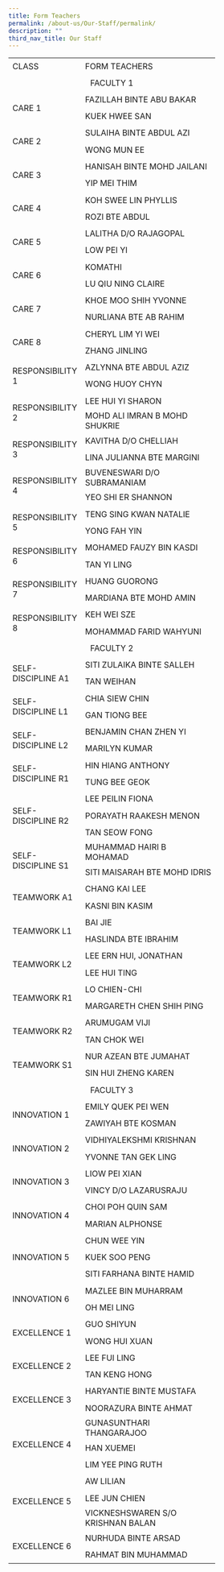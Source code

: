 ```yaml
---
title: Form Teachers
permalink: /about-us/Our-Staff/permalink/
description: ""
third_nav_title: Our Staff
---
```


<table border="0" cellpadding="0" cellspacing="0" width="412" style="border-collapse:
 collapse;width:309pt"><colgroup><col width="123" style="mso-width-source:userset;mso-width-alt:4498;width:92pt"> <col width="289" style="mso-width-source:userset;mso-width-alt:10569;width:217pt"></colgroup><tbody><tr height="33" style="mso-height-source:userset;height:24.95pt"><td height="33" class="xl77" width="123" style="height:24.95pt;width:92pt">CLASS</td><td class="xl77" width="289" style="border-left:none;width:217pt">FORM TEACHERS</td></tr><tr height="33" style="mso-height-source:userset;height:24.95pt"><td colspan="2" height="33" class="xl78" style="border-right:none;
  height:24.95pt"><center>FACULTY 1</td></tr><tr height="20" style="mso-height-source:userset;height:24.95pt"><td rowspan="2" height="66" class="xl81" style="height:49.9pt;border-top:none">CARE 1</td><td class="xl66" style="border-top:none;border-left:none">FAZILLAH BINTE ABU BAKAR</td></tr><tr height="33" style="mso-height-source:userset;height:24.95pt"><td height="33" class="xl67" width="289" style="height:24.95pt;border-top:none;
  border-left:none;width:217pt">KUEK HWEE SAN</td></tr><tr height="33" style="mso-height-source:userset;height:24.95pt"><td rowspan="2" height="66" class="xl81" style="height:49.9pt;border-top:none">CARE 2</td><td class="xl66" style="border-top:none;border-left:none">SULAIHA BINTE ABDUL AZI</td></tr><tr height="33" style="mso-height-source:userset;height:24.95pt"><td height="33" class="xl66" style="height:24.95pt;border-top:none;border-left:
  none">WONG MUN EE</td></tr><tr height="33" style="mso-height-source:userset;height:24.95pt"><td rowspan="2" height="66" class="xl81" style="height:49.9pt;border-top:none">CARE 3</td><td class="xl66" style="border-top:none;border-left:none">HANISAH BINTE MOHD JAILANI</td></tr><tr height="33" style="mso-height-source:userset;height:24.95pt"><td height="33" class="xl66" style="height:24.95pt;border-top:none;border-left:
  none">YIP MEI THIM</td></tr><tr height="33" style="mso-height-source:userset;height:24.95pt"><td rowspan="2" height="66" class="xl81" style="height:49.9pt;border-top:none">CARE 4</td><td class="xl70" width="289" style="border-top:none;border-left:none;width:217pt">KOH SWEE LIN PHYLLIS</td></tr><tr height="33" style="mso-height-source:userset;height:24.95pt"><td height="33" class="xl68" style="height:24.95pt;border-top:none;border-left:
  none">ROZI BTE ABDUL</td></tr><tr height="33" style="mso-height-source:userset;height:24.95pt"><td rowspan="2" height="66" class="xl81" style="height:49.9pt;border-top:none">CARE 5</td><td class="xl66" style="border-top:none;border-left:none">LALITHA D/O RAJAGOPAL</td></tr><tr height="33" style="mso-height-source:userset;height:24.95pt"><td height="33" class="xl66" style="height:24.95pt;border-top:none;border-left:
  none">LOW PEI YI</td></tr><tr height="33" style="mso-height-source:userset;height:24.95pt"><td rowspan="2" height="66" class="xl81" style="height:49.9pt;border-top:none">CARE 6</td><td class="xl66" style="border-top:none;border-left:none">KOMATHI</td></tr><tr height="33" style="mso-height-source:userset;height:24.95pt"><td height="33" class="xl66" style="height:24.95pt;border-top:none;border-left:
  none">LU QIU NING CLAIRE</td></tr><tr height="33" style="mso-height-source:userset;height:24.95pt"><td rowspan="2" height="66" class="xl81" style="height:49.9pt;border-top:none">CARE 7</td><td class="xl67" width="289" style="border-top:none;border-left:none;width:217pt">KHOE MOO SHIH YVONNE</td></tr><tr height="33" style="mso-height-source:userset;height:24.95pt"><td height="33" class="xl69" style="height:24.95pt;border-top:none;border-left:
  none">NURLIANA BTE AB RAHIM</td></tr><tr height="33" style="mso-height-source:userset;height:24.95pt"><td rowspan="2" height="66" class="xl81" style="height:49.9pt;border-top:none">CARE 8</td><td class="xl66" style="border-top:none;border-left:none">CHERYL LIM YI WEI</td></tr><tr height="33" style="mso-height-source:userset;height:24.95pt"><td height="33" class="xl66" style="height:24.95pt;border-top:none;border-left:
  none">ZHANG JINLING</td></tr><tr height="33" style="mso-height-source:userset;height:24.95pt"><td rowspan="2" height="66" class="xl81" style="height:49.9pt;border-top:none">RESPONSIBILITY 1</td><td class="xl66" style="border-top:none;border-left:none">AZLYNNA BTE ABDUL AZIZ</td></tr><tr height="33" style="mso-height-source:userset;height:24.95pt"><td height="33" class="xl67" width="289" style="height:24.95pt;border-top:none;
  border-left:none;width:217pt">WONG HUOY CHYN</td></tr><tr height="33" style="mso-height-source:userset;height:24.95pt"><td rowspan="2" height="66" class="xl81" style="height:49.9pt;border-top:none">RESPONSIBILITY 2</td><td class="xl66" style="border-top:none;border-left:none">LEE HUI YI SHARON</td></tr><tr height="33" style="mso-height-source:userset;height:24.95pt"><td height="33" class="xl66" style="height:24.95pt;border-top:none;border-left:
  none">MOHD ALI IMRAN B MOHD SHUKRIE</td></tr><tr height="33" style="mso-height-source:userset;height:24.95pt"><td rowspan="2" height="66" class="xl81" style="height:49.9pt;border-top:none">RESPONSIBILITY 3</td><td class="xl66" style="border-top:none;border-left:none">KAVITHA D/O CHELLIAH</td></tr><tr height="33" style="mso-height-source:userset;height:24.95pt"><td height="33" class="xl66" style="height:24.95pt;border-top:none;border-left:
  none">LINA JULIANNA BTE MARGINI</td></tr><tr height="33" style="mso-height-source:userset;height:24.95pt"><td rowspan="2" height="66" class="xl81" style="height:49.9pt;border-top:none">RESPONSIBILITY 4</td><td class="xl66" style="border-top:none;border-left:none">BUVENESWARI D/O SUBRAMANIAM</td></tr><tr height="33" style="mso-height-source:userset;height:24.95pt"><td height="33" class="xl68" style="height:24.95pt;border-top:none;border-left:
  none">YEO SHI ER SHANNON</td></tr><tr height="33" style="mso-height-source:userset;height:24.95pt"><td rowspan="2" height="66" class="xl81" style="height:49.9pt;border-top:none">RESPONSIBILITY 5</td><td class="xl69" style="border-top:none;border-left:none">TENG SING KWAN NATALIE</td></tr><tr height="33" style="mso-height-source:userset;height:24.95pt"><td height="33" class="xl66" style="height:24.95pt;border-top:none;border-left:
  none">YONG FAH YIN</td></tr><tr height="33" style="mso-height-source:userset;height:24.95pt"><td rowspan="2" height="66" class="xl81" style="height:49.9pt;border-top:none">RESPONSIBILITY 6</td><td class="xl66" style="border-top:none;border-left:none">MOHAMED FAUZY BIN KASDI</td></tr><tr height="33" style="mso-height-source:userset;height:24.95pt"><td height="33" class="xl66" style="height:24.95pt;border-top:none;border-left:
  none">TAN YI LING</td></tr><tr height="33" style="mso-height-source:userset;height:24.95pt"><td rowspan="2" height="66" class="xl81" style="height:49.9pt;border-top:none">RESPONSIBILITY 7</td><td class="xl66" style="border-top:none;border-left:none">HUANG GUORONG</td></tr><tr height="33" style="mso-height-source:userset;height:24.95pt"><td height="33" class="xl66" style="height:24.95pt;border-top:none;border-left:
  none">MARDIANA BTE MOHD AMIN</td></tr><tr height="33" style="mso-height-source:userset;height:24.95pt"><td rowspan="2" height="66" class="xl81" style="height:49.9pt;border-top:none">RESPONSIBILITY 8</td><td class="xl66" style="border-top:none;border-left:none">KEH WEI SZE</td></tr><tr height="33" style="mso-height-source:userset;height:24.95pt"><td height="33" class="xl66" style="height:24.95pt;border-top:none;border-left:
  none">MOHAMMAD FARID WAHYUNI</td></tr><tr height="33" style="page-break-before:always;mso-height-source:userset;
  height:24.95pt"><td colspan="2" height="33" class="xl80" style="border-right:none;
  height:24.95pt"><center>FACULTY 2</td></tr><tr height="33" style="mso-height-source:userset;height:24.95pt"><td rowspan="2" height="66" class="xl81" style="height:49.9pt;border-top:none">SELF-DISCIPLINE A1</td><td class="xl66" style="border-top:none;border-left:none">SITI ZULAIKA BINTE SALLEH</td></tr><tr height="33" style="mso-height-source:userset;height:24.95pt"><td height="33" class="xl66" style="height:24.95pt;border-top:none;border-left:
  none">TAN WEIHAN</td></tr><tr height="33" style="mso-height-source:userset;height:24.95pt"><td rowspan="2" height="66" class="xl81" style="height:49.9pt;border-top:none">SELF-DISCIPLINE L1</td><td class="xl67" width="289" style="border-top:none;border-left:none;width:217pt">CHIA SIEW CHIN</td></tr><tr height="33" style="mso-height-source:userset;height:24.95pt"><td height="33" class="xl66" style="height:24.95pt;border-top:none;border-left:
  none">GAN TIONG BEE</td></tr><tr height="33" style="mso-height-source:userset;height:24.95pt"><td rowspan="2" height="66" class="xl81" style="height:49.9pt;border-top:none">SELF-DISCIPLINE L2</td><td class="xl66" style="border-top:none;border-left:none">BENJAMIN CHAN ZHEN YI</td></tr><tr height="33" style="mso-height-source:userset;height:24.95pt"><td height="33" class="xl66" style="height:24.95pt;border-top:none;border-left:
  none">MARILYN KUMAR</td></tr><tr height="33" style="mso-height-source:userset;height:24.95pt"><td rowspan="2" height="66" class="xl82" style="border-bottom:.pt solid black;
  height:49.9pt;border-top:none">SELF-DISCIPLINE R1</td><td class="xl66" style="border-top:none;border-left:none">HIN HIANG ANTHONY</td></tr><tr height="33" style="mso-height-source:userset;height:24.95pt"><td height="33" class="xl66" style="height:24.95pt;border-top:none;border-left:
  none">TUNG BEE GEOK</td></tr><tr height="33" style="mso-height-source:userset;height:24.95pt"><td rowspan="3" height="99" class="xl82" style="border-bottom:. solid black;
  height:74.85pt;border-top:none">SELF-DISCIPLINE R2</td><td class="xl66" style="border-top:none;border-left:none">LEE PEILIN FIONA</td></tr><tr height="33" style="mso-height-source:userset;height:24.95pt"><td height="33" class="xl66" style="height:24.95pt;border-top:none;border-left:
  none">PORAYATH RAAKESH MENON</td></tr><tr height="33" style="mso-height-source:userset;height:24.95pt"><td height="33" class="xl66" style="height:24.95pt;border-top:none;border-left:
  none">TAN SEOW FONG</td></tr><tr height="33" style="mso-height-source:userset;height:24.95pt"><td rowspan="2" height="66" class="xl81" style="height:49.9pt;border-top:none">SELF-DISCIPLINE S1</td><td class="xl66" style="border-top:none;border-left:none">MUHAMMAD HAIRI B MOHAMAD</td></tr><tr height="33" style="mso-height-source:userset;height:24.95pt"><td height="33" class="xl66" style="height:24.95pt;border-top:none;border-left:
  none">SITI MAISARAH BTE MOHD IDRIS</td></tr><tr height="33" style="mso-height-source:userset;height:24.95pt"><td rowspan="2" height="66" class="xl81" style="height:49.9pt;border-top:none">TEAMWORK A1</td><td class="xl66" style="border-top:none;border-left:none">CHANG KAI LEE</td></tr><tr height="33" style="mso-height-source:userset;height:24.95pt"><td height="33" class="xl67" width="289" style="height:24.95pt;border-top:none;
  border-left:none;width:217pt">KASNI BIN KASIM</td></tr><tr height="33" style="mso-height-source:userset;height:24.95pt"><td rowspan="2" height="66" class="xl81" style="height:49.9pt;border-top:none">TEAMWORK L1</td><td class="xl66" style="border-top:none;border-left:none">BAI JIE</td></tr><tr height="33" style="mso-height-source:userset;height:24.95pt"><td height="33" class="xl66" style="height:24.95pt;border-top:none;border-left:
  none">HASLINDA BTE IBRAHIM</td></tr><tr height="33" style="mso-height-source:userset;height:24.95pt"><td rowspan="2" height="66" class="xl81" style="height:49.9pt;border-top:none">TEAMWORK L2</td><td class="xl66" style="border-top:none;border-left:none">LEE ERN HUI, JONATHAN</td></tr><tr height="33" style="mso-height-source:userset;height:24.95pt"><td height="33" class="xl66" style="height:24.95pt;border-top:none;border-left:
  none">LEE HUI TING</td></tr><tr height="33" style="mso-height-source:userset;height:24.95pt"><td rowspan="2" height="66" class="xl81" style="height:49.9pt;border-top:none">TEAMWORK R1</td><td class="xl66" style="border-top:none;border-left:none">LO CHIEN-CHI</td></tr><tr height="33" style="mso-height-source:userset;height:24.95pt"><td height="33" class="xl66" style="height:24.95pt;border-top:none;border-left:
  none">MARGARETH CHEN SHIH PING</td></tr><tr height="33" style="mso-height-source:userset;height:24.95pt"><td rowspan="2" height="66" class="xl81" style="height:49.9pt;border-top:none">TEAMWORK R2</td><td class="xl68" style="border-top:none;border-left:none">ARUMUGAM VIJI</td></tr><tr height="33" style="mso-height-source:userset;height:24.95pt"><td height="33" class="xl66" style="height:24.95pt;border-top:none;border-left:
  none">TAN CHOK WEI</td></tr><tr height="33" style="mso-height-source:userset;height:24.95pt"><td rowspan="2" height="66" class="xl81" style="height:49.9pt;border-top:none">TEAMWORK S1</td><td class="xl66" style="border-top:none;border-left:none">NUR AZEAN BTE JUMAHAT</td></tr><tr height="33" style="mso-height-source:userset;height:24.95pt"><td height="33" class="xl69" style="height:24.95pt;border-top:none;border-left:
  none">SIN HUI ZHENG KAREN</td></tr><tr height="33" style="mso-height-source:userset;height:24.95pt"><td colspan="2" height="33" class="xl80" style="border-right:none;
  height:24.95pt"><center>FACULTY 3</td></tr><tr height="33" style="mso-height-source:userset;height:24.95pt"><td rowspan="2" height="66" class="xl81" style="height:49.9pt;border-top:none">INNOVATION 1</td><td class="xl66" style="border-top:none;border-left:none">EMILY QUEK PEI WEN</td></tr><tr height="33" style="mso-height-source:userset;height:24.95pt"><td height="33" class="xl67" width="289" style="height:24.95pt;border-top:none;
  border-left:none;width:217pt">ZAWIYAH BTE KOSMAN</td></tr><tr height="33" style="mso-height-source:userset;height:24.95pt"><td rowspan="2" height="66" class="xl81" style="height:49.9pt;border-top:none">INNOVATION 2</td><td class="xl66" style="border-top:none;border-left:none">VIDHIYALEKSHMI KRISHNAN</td></tr><tr height="33" style="mso-height-source:userset;height:24.95pt"><td height="33" class="xl66" style="height:24.95pt;border-top:none;border-left:
  none">YVONNE TAN GEK LING<span style="mso-spacerun:yes">&nbsp;</span></td></tr><tr height="33" style="mso-height-source:userset;height:24.95pt"><td rowspan="2" height="66" class="xl81" style="height:49.9pt;border-top:none">INNOVATION 3</td><td class="xl66" style="border-top:none;border-left:none">LIOW PEI XIAN</td></tr><tr height="33" style="mso-height-source:userset;height:24.95pt"><td height="33" class="xl67" width="289" style="height:24.95pt;border-top:none;
  border-left:none;width:217pt">VINCY D/O LAZARUSRAJU</td></tr><tr height="33" style="mso-height-source:userset;height:24.95pt"><td rowspan="2" height="66" class="xl81" style="height:49.9pt;border-top:none">INNOVATION 4</td><td class="xl76" style="border-top:none;border-left:none">CHOI POH QUIN SAM</td></tr><tr height="33" style="mso-height-source:userset;height:24.95pt"><td height="33" class="xl66" style="height:24.95pt;border-left:none">MARIAN ALPHONSE</td></tr><tr height="33" style="mso-height-source:userset;height:24.95pt"><td rowspan="3" height="99" class="xl81" style="height:74.85pt;border-top:none">INNOVATION 5</td><td class="xl67" width="289" style="border-top:none;border-left:none;width:217pt">CHUN WEE YIN</td></tr><tr height="33" style="mso-height-source:userset;height:24.95pt"><td height="33" class="xl66" style="height:24.95pt;border-top:none;border-left:
  none">KUEK SOO PENG</td></tr><tr height="33" style="mso-height-source:userset;height:24.95pt"><td height="33" class="xl66" style="height:24.95pt;border-top:none;border-left:
  none">SITI FARHANA BINTE HAMID</td></tr><tr height="33" style="mso-height-source:userset;height:24.95pt"><td rowspan="2" height="66" class="xl81" style="height:49.9pt;border-top:none">INNOVATION 6</td><td class="xl66" style="border-top:none;border-left:none">MAZLEE BIN MUHARRAM</td></tr><tr height="33" style="mso-height-source:userset;height:24.95pt"><td height="33" class="xl67" width="289" style="height:24.95pt;border-top:none;
  border-left:none;width:217pt">OH MEI LING</td></tr><tr height="33" style="mso-height-source:userset;height:24.95pt"><td rowspan="2" height="66" class="xl81" style="height:49.9pt;border-top:none">EXCELLENCE 1</td><td class="xl66" style="border-top:none;border-left:none">GUO SHIYUN</td></tr><tr height="33" style="mso-height-source:userset;height:24.95pt"><td height="33" class="xl66" style="height:24.95pt;border-top:none;border-left:
  none">WONG HUI XUAN</td></tr><tr height="33" style="mso-height-source:userset;height:24.95pt"><td rowspan="2" height="66" class="xl81" style="height:49.9pt;border-top:none">EXCELLENCE 2</td><td class="xl66" style="border-top:none;border-left:none">LEE FUI LING</td></tr><tr height="33" style="mso-height-source:userset;height:24.95pt"><td height="33" class="xl75" style="height:24.95pt;border-left:none">TAN KENG HONG</td></tr><tr height="33" style="mso-height-source:userset;height:24.95pt"><td rowspan="2" height="66" class="xl81" style="height:49.9pt;border-top:none">EXCELLENCE 3</td><td class="xl72" style="border-top:none;border-left:none">HARYANTIE BINTE MUSTAFA</td></tr><tr height="33" style="mso-height-source:userset;height:24.95pt"><td height="33" class="xl66" style="height:24.95pt;border-top:none;border-left:
  none">NOORAZURA BINTE AHMAT</td></tr><tr height="33" style="mso-height-source:userset;height:24.95pt"><td rowspan="3" height="99" class="xl81" style="height:74.85pt;border-top:none">EXCELLENCE 4</td><td class="xl66" style="border-top:none;border-left:none">GUNASUNTHARI THANGARAJOO</td></tr><tr height="33" style="mso-height-source:userset;height:24.95pt"><td height="33" class="xl66" style="height:24.95pt;border-top:none;border-left:
  none">HAN XUEMEI</td></tr><tr height="33" style="mso-height-source:userset;height:24.95pt"><td height="33" class="xl66" style="height:24.95pt;border-top:none;border-left:
  none">LIM YEE PING RUTH</td></tr><tr height="33" style="mso-height-source:userset;height:24.95pt"><td rowspan="3" height="99" class="xl81" style="height:74.85pt;border-top:none">EXCELLENCE 5</td><td class="xl66" style="border-top:none;border-left:none">AW LILIAN</td></tr><tr height="33" style="mso-height-source:userset;height:24.95pt"><td height="33" class="xl66" style="height:24.95pt;border-top:none;border-left:
  none">LEE JUN CHIEN</td></tr><tr height="33" style="mso-height-source:userset;height:24.95pt"><td height="33" class="xl66" style="height:24.95pt;border-top:none;border-left:
  none">VICKNESHSWAREN S/O KRISHNAN BALAN</td></tr><tr height="33" style="mso-height-source:userset;height:24.95pt"><td rowspan="2" height="66" class="xl81" style="height:49.9pt;border-top:none">EXCELLENCE 6</td><td class="xl66" style="border-top:none;border-left:none">NURHUDA BINTE ARSAD</td></tr><tr height="33" style="mso-height-source:userset;height:24.95pt"><td height="33" class="xl66" style="height:24.95pt;border-top:none;border-left:
  none">RAHMAT BIN MUHAMMAD</td></tr></tbody></table>